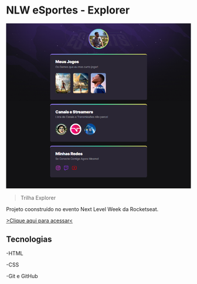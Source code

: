 # NLW eSportes - Explorer

![preview](./.github/preview.png)
>Trilha Explorer

Projeto coonstruído no evento Next Level Week da Rocketseat.

[ >Clique aqui para acessar<](https://stonezord.github.io/NLW-ESPORTS-RocketSeat/)
##    Tecnologias

-HTML

-CSS

-Git e GitHub